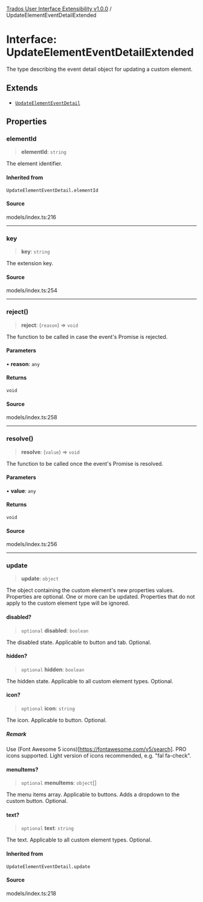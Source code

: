 [Trados User Interface Extensibility v1.0.0](../wiki/globals) / UpdateElementEventDetailExtended

# Interface: UpdateElementEventDetailExtended

The type describing the event detail object for updating a custom element.

## Extends

- [`UpdateElementEventDetail`](../wiki/Type.UpdateElementEventDetail)

## Properties

### elementId

> **elementId**: `string`

The element identifier.

#### Inherited from

`UpdateElementEventDetail.elementId`

#### Source

models/index.ts:216

***

### key

> **key**: `string`

The extension key.

#### Source

models/index.ts:254

***

### reject()

> **reject**: (`reason`) => `void`

The function to be called in case the event's Promise is rejected.

#### Parameters

• **reason**: `any`

#### Returns

`void`

#### Source

models/index.ts:258

***

### resolve()

> **resolve**: (`value`) => `void`

The function to be called once the event's Promise is resolved.

#### Parameters

• **value**: `any`

#### Returns

`void`

#### Source

models/index.ts:256

***

### update

> **update**: `object`

The object containing the custom element's new properties values. Properties are optional. One or more can be updated. Properties that do not apply to the custom element type will be ignored.

#### disabled?

> `optional` **disabled**: `boolean`

The disabled state. Applicable to button and tab. Optional.

#### hidden?

> `optional` **hidden**: `boolean`

The hidden state. Applicable to all custom element types. Optional.

#### icon?

> `optional` **icon**: `string`

The icon. Applicable to button. Optional.

##### Remark

Use (Font Awesome 5 icons)[https://fontawesome.com/v5/search]. PRO icons supported. Light version of icons recommended, e.g. "fal fa-check".

#### menuItems?

> `optional` **menuItems**: `object`[]

The menu items array. Applicable to buttons. Adds a dropdown to the custom button. Optional.

#### text?

> `optional` **text**: `string`

The text. Applicable to all custom element types. Optional.

#### Inherited from

`UpdateElementEventDetail.update`

#### Source

models/index.ts:218
